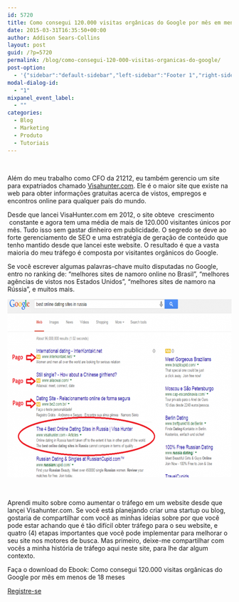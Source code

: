 ```yaml
---
id: 5720
title: Como consegui 120.000 visitas orgânicas do Google por mês em menos de 18 meses
date: 2015-03-31T16:35:50+00:00
author: Addison Sears-Collins
layout: post
guid: /?p=5720
permalink: /blog/como-consegui-120-000-visitas-organicas-do-google/
post-option:
  - '{"sidebar":"default-sidebar","left-sidebar":"Footer 1","right-sidebar":"Footer 1","page-title":"","page-caption":""}'
modal-dialog-id:
  - "1"
mixpanel_event_label:
  - ""
categories:
  - Blog
  - Marketing
  - Produto
  - Tutoriais
---
```

&nbsp;

Além do meu trabalho como CFO da 21212, eu também gerencio um site para expatriados chamado [Visahunter.com](http://www.visahunter.com). Ele é o maior site que existe na web para obter informações gratuitas acerca de vistos, empregos e encontros online para qualquer país do mundo.

Desde que lancei VisaHunter.com em 2012, o site obteve  crescimento  constante e agora tem uma média de mais de 120.000 visitantes únicos por mês. Tudo isso sem gastar dinheiro em publicidade. O segredo se deve ao forte gerenciamento de SEO e uma estratégia de geração de conteúdo que tenho mantido desde que lancei este website. O resultado é que a vasta maioria do meu tráfego é composta por visitantes orgânicos do Google.

Se você escrever algumas palavras-chave muito disputadas no Google, entro no ranking de: “melhores sites de namoro online no Brasil”, “melhores agências de vistos nos Estados Unidos”, “melhores sites de namoro na Rússia”, e muitos mais.

[<img class="aligncenter wp-image-5722 size-blog-grid" src="/wp-content/uploads/2015/03/post-addison-700x400.png" alt="post-addison" width="700" height="400" />](https://www.google.com.br/webhp?sourceid=chrome-instant&ion=1&espv=2&ie=UTF-8#q=best%20online%20dating%20sites%20in%20russia)

&nbsp;

Aprendi muito sobre como aumentar o tráfego em um website desde que lançei Visahunter.com. Se você está planejando criar uma startup ou blog, gostaria de compartilhar com você as minhas ideias sobre por que você pode estar achando que é tão difícil obter tráfego para o seu website, e quatro (4) etapas importantes que você pode implementar para melhorar o seu site nos motores de busca. Mas primeiro, deixe-me compartilhar com vocês a minha história de tráfego aqui neste site, para lhe dar algum contexto.

Faça o download do Ebook: Como consegui 120.000 visitas orgânicas do Google por mês em menos de 18 meses 

<div class="gdlr-course-button" >
  <a  href='http://bit.ly/visitasorganicasdogoogle'>Registre-se</a>
</div>

&nbsp;